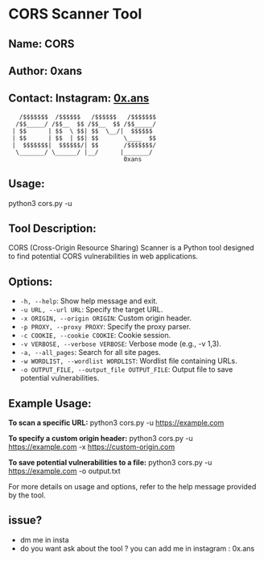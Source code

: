 # CORS Scanner Tool
## Name: CORS
## Author: 0xans
## Contact: Instagram: [0x.ans](https://instagram.com/0x.ans)

       /$$$$$$$  /$$$$$$   /$$$$$$   /$$$$$$$
      /$$_____/ /$$__  $$ /$$__  $$ /$$_____/
     | $$      | $$  \ $$| $$  \__/|  $$$$$$
     | $$      | $$  | $$| $$       \____  $$
     |  $$$$$$$|  $$$$$$/| $$       /$$$$$$$/
      \_______/ \______/ |__/      |_______/
                                    0xans

## Usage:
python3 cors.py -u <url>

## Tool Description:
CORS (Cross-Origin Resource Sharing) Scanner is a Python tool designed to find potential CORS vulnerabilities in web applications.

## Options:
- `-h, --help`: Show help message and exit.
- `-u URL, --url URL`: Specify the target URL.
- `-x ORIGIN, --origin ORIGIN`: Custom origin header.
- `-p PROXY, --proxy PROXY`: Specify the proxy parser.
- `-c COOKIE, --cookie COOKIE`: Cookie session.
- `-v VERBOSE, --verbose VERBOSE`: Verbose mode (e.g., -v 1,3).
- `-a, --all_pages`: Search for all site pages.
- `-w WORDLIST, --wordlist WORDLIST`: Wordlist file containing URLs.
- `-o OUTPUT_FILE, --output_file OUTPUT_FILE`: Output file to save potential vulnerabilities.

## Example Usage:
**To scan a specific URL:**
python3 cors.py -u https://example.com

**To specify a custom origin header:**
python3 cors.py -u https://example.com -x https://custom-origin.com

**To save potential vulnerabilities to a file:**
python3 cors.py -u https://example.com -o output.txt

For more details on usage and options, refer to the help message provided by the tool.

## issue?
- dm me in insta
- do you want ask about the tool ? you can add me in instagram : 0x.ans
